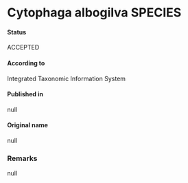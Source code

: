 # Cytophaga albogilva SPECIES

#### Status
ACCEPTED

#### According to
Integrated Taxonomic Information System

#### Published in
null

#### Original name
null

### Remarks
null